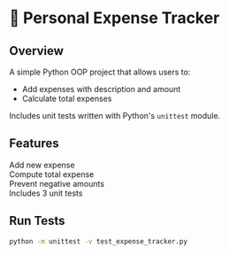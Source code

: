 # 🧾 Personal Expense Tracker

## Overview
A simple Python OOP project that allows users to:
- Add expenses with description and amount  
- Calculate total expenses  

Includes unit tests written with Python's `unittest` module.

## Features
Add new expense  
Compute total expense  
Prevent negative amounts  
Includes 3 unit tests  

## Run Tests
```bash
python -m unittest -v test_expense_tracker.py
